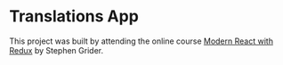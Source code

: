 # Translations App

This project was built by attending the online course [Modern React with Redux](https://www.udemy.com/course/react-redux/) by Stephen Grider.
